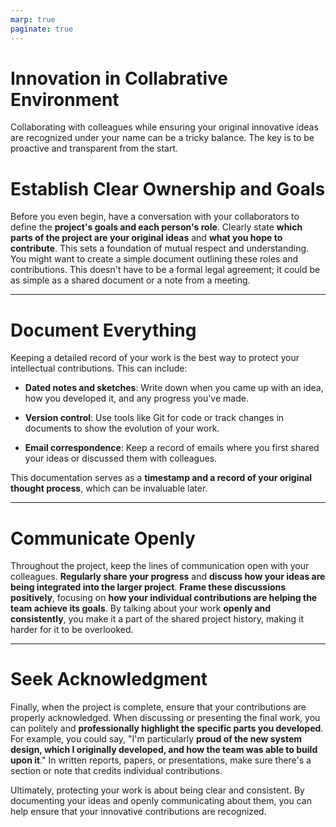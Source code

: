 ```yaml
---
marp: true
paginate: true
---
```


# Innovation in Collabrative Environment

Collaborating with colleagues while ensuring your original innovative ideas are recognized under your name can be a tricky balance. The key is to be proactive and transparent from the start.

# Establish Clear Ownership and Goals
Before you even begin, have a conversation with your collaborators to define the **project's goals and each person's role**. Clearly state **which parts of the project are your original ideas** and **what you hope to contribute**. This sets a foundation of mutual respect and understanding. You might want to create a simple document outlining these roles and contributions. This doesn't have to be a formal legal agreement; it could be as simple as a shared document or a note from a meeting.

---
# Document Everything
Keeping a detailed record of your work is the best way to protect your intellectual contributions. This can include:

- **Dated notes and sketches**: Write down when you came up with an idea, how you developed it, and any progress you've made.

- **Version control**: Use tools like Git for code or track changes in documents to show the evolution of your work.

- **Email correspondence**: Keep a record of emails where you first shared your ideas or discussed them with colleagues.

This documentation serves as a **timestamp and a record of your original thought process**, which can be invaluable later.

---
# Communicate Openly
Throughout the project, keep the lines of communication open with your colleagues. **Regularly share your progress** and **discuss how your ideas are being integrated into the larger project**. **Frame these discussions positively**, focusing on **how your individual contributions are helping the team achieve its goals**. By talking about your work **openly and consistently**, you make it a part of the shared project history, making it harder for it to be overlooked.

---
# Seek Acknowledgment
Finally, when the project is complete, ensure that your contributions are properly acknowledged. When discussing or presenting the final work, you can politely and **professionally highlight the specific parts you developed**. For example, you could say, "I'm particularly **proud of the new system design, which I originally developed, and how the team was able to build upon it**." In written reports, papers, or presentations, make sure there's a section or note that credits individual contributions.

Ultimately, protecting your work is about being clear and consistent. By documenting your ideas and openly communicating about them, you can help ensure that your innovative contributions are recognized.